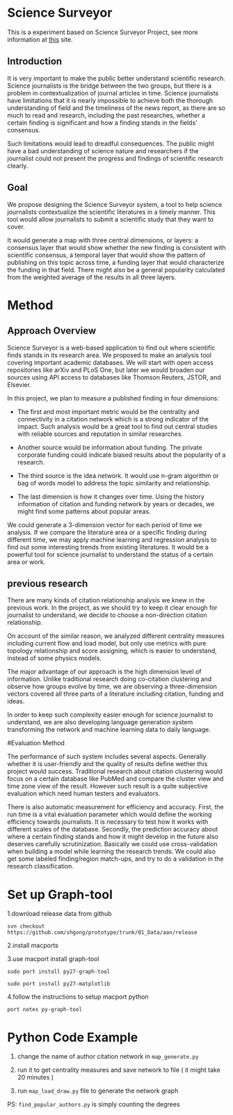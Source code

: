 
# Science Surveyor

This is a experiment based on Science Surveyor Project, see more information at [this](http://science-surveyor.github.io/) site.


## Introduction

It is very important to make the public better understand scientific research. Science journalists is the bridge between the two groups, but there is a problem in contextualization of journal articles in time. Science journalists have limitations that it is nearly impossible to achieve both the thorough understanding of field and the timeliness of the news report, as there are so much to read and research, including the past researches, whether a certain finding is significant and how a finding stands in the fields’ consensus.

Such limitations would lead to dreadful consequences. The public might have a bad understanding of science nature and researchers if the journalist could not present the progress and findings of scientific research clearly.


## Goal

We propose designing the Science Surveyor system, a tool to help science journalists contextualize the scientific literatures in a timely manner. This tool would allow journalists to submit a scientific study that they want to cover.

 It would generate a map with three central dimensions, or layers: a consensus layer that would show whether the new finding is consistent with scientific consensus, a temporal layer that would show the pattern of publishing on this topic across time, a funding layer that would characterize the funding in that field. There might also be a general popularity calculated from the weighted average of the results in all three layers.


# Method

## Approach Overview

Science Surveyor is a web-based application to find out where scientific finds stands in its research area. We proposed to make an analysis tool covering important academic databases. We will start with open access repositories like arXiv and PLoS One, but later we would broaden our sources using API access to databases like Thomson Reuters, JSTOR, and Elsevier. 

In this project, we plan to measure a published finding in four dimensions:

- The first and most important metric would be the centrality and connectivity in a citation network which is a strong indicator of the impact. Such analysis would be a great tool to find out central studies with reliable sources and reputation in similar researches. 

- Another source would be information about funding. The private corporate funding could indicate biased results about the popularity of a research. 

- The third source is the idea network. It would use n-gram algorithm or bag of words model to address the topic similarity and relationship. 

- The last dimension is how it changes over time. Using the history information of citation and funding network by years or decades, we might find some patterns about popular areas.

We could generate a 3-dimension vector for each period of time we analysis. If we compare the literature area or a specific finding during different time, we may apply machine learning and regression analysis to find out some interesting trends from existing literatures. It would be a powerful tool for science journalist to understand the status of a certain area or work.


## previous research

There are many kinds of citation relationship analysis we knew in the previous work. In the project, as we should try to keep it clear enough for journalist to understand, we decide to choose  a non-direction citation relationship.

On account of the similar reason, we analyzed different centrality measures including current flow and load model, but only use metrics with pure topology relationship and score assigning, which is easier to understand, instead of some physics models.

The major advantage of our approach is the high dimension level of information. Unlike traditional research doing co-citation clustering and observe how groups evolve by time, we are observing a three-dimension vectors covered all three parts of a literature including citation, funding and ideas.

In order to keep such complexity easier enough for science journalist to understand, we are also developing language generation system transforming the network and machine learning data to daily language.



#Evaluation Method

The performance of such system includes several aspects. Generally whether it is user-friendly and the quality of results define wether this project would success. Traditional research about citation clustering would focus on a certain database like PubMed and compare the cluster view and time zone view of the result. However such result is a quite subjective evaluation which need human testers and evaluators.

There is also automatic measurement for efficiency and accuracy. First, the run time is a vital evaluation parameter which would define the working efficiency towards journalists. It is necessary to test how it works with different scales of the database. Secondly, the prediction accuracy about where a certain finding stands and how it might develop in the future also deserves carefully scrutinization. Basically we could use cross-validation when building a model while learning the research trends. We could also get some labeled finding/region match-ups, and try to do a validation in the research classification.


# Set up Graph-tool

1.download release data from github

	svn checkout https://github.com/shgong/prototype/trunk/01_Data/aan/release

2.install macports

3.use macport install graph-tool

	sudo port install py27-graph-tool

	sudo port install py27-matplotlib

4.follow the instructions to setup macport python

	port notes py-graph-tool




# Python Code Example

1. change the name of author citation network in `map_generate.py`

2. run it to get centrality measures and save network to file ( it might take 20 minutes )

3. run `map_load_draw.py` file to generate the network graph

PS: `find_popular_authors.py` is simply counting the degrees